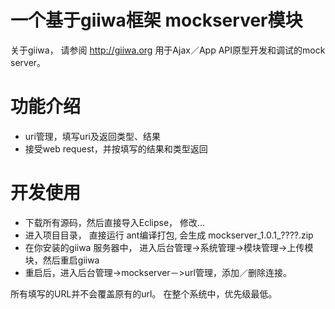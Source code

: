 # 一个基于giiwa框架 mockserver模块
关于giiwa， 请参阅 http://giiwa.org
用于Ajax／App API原型开发和调试的mock server。
<h1>功能介绍</h1>
<ul>
<li>uri管理，填写uri及返回类型、结果</li>
<li>接受web request，并按填写的结果和类型返回</li>
</ul>

<h1>开发使用</h1>
<ul>
<li>下载所有源码，然后直接导入Eclipse， 修改...</li>
<li>进入项目目录， 直接运行 ant编译打包, 会生成 mockserver_1.0.1_????.zip </li>
<li>在你安装的giiwa 服务器中， 进入后台管理->系统管理->模块管理->上传模块，然后重启giiwa</li>
<li>重启后，进入后台管理->mockserver－>url管理，添加／删除连接。</li>
</ul>

所有填写的URL并不会覆盖原有的url。 在整个系统中，优先级最低。
 
